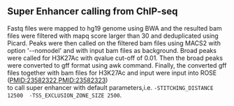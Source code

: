 Super Enhancer calling from ChIP-seq 
----------

Fastq files were mapped to hg19 genome using BWA and the resulted bam
files were filtered with mapq score larger than 30 and deduplicated using
Picard. Peaks were then called on the filtered bam files using MACS2
with option '--nomodel' and with input bam files as background. Broad
peaks were called for H3K27Ac with qvalue cut-off of 0.01. Then the
broad peaks were converted to gff format using awk command. Finally,
the converted gff files together with bam files for H3K27Ac and input
were input into ROSE
([PMID:23582322](https://www.ncbi.nlm.nih.gov/pubmed/23582322),[PMID:23582323](https://www.ncbi.nlm.nih.gov/pubmed/23582323))   
to call super enhancer with default
parameters,i.e. `-STITCHING_DISTANCE 12500  -TSS_EXCLUSION_ZONE_SIZE 2500`. 

